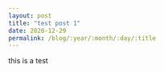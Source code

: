 ```yaml
---
layout: post
title: "test post 1"
date: 2020-12-29
permalink: /blog/:year/:month/:day/:title
---
```


this is a test
